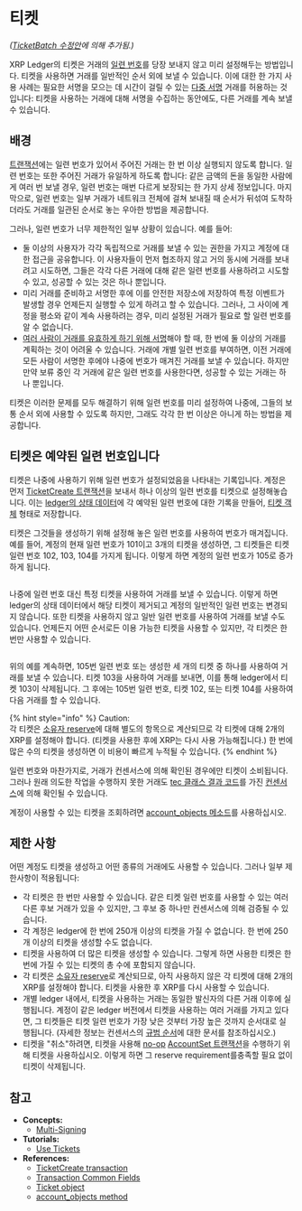 # 티켓

_(_[_TicketBatch_](../xrp-ledger/amendments/undefined.md#ticketbatch)[ _수정안_](../xrp-ledger/amendments/undefined.md#ticketbatch)_에 의해 추가됨.)_

XRP Ledger의 티켓은 거래의 [일련 번호](../../references/xrp-ledger-xrp-ledger-protocol-reference/basic-data-types/#undefined-3)를 당장 보내지 않고 미리 설정해두는 방법입니다. 티켓을 사용하면 거래를 일반적인 순서 외에 보낼 수 있습니다. 이에 대한 한 가지 사용 사례는 필요한 서명을 모으는 데 시간이 걸릴 수 있는 [다중 서명](undefined-1.md) 거래를 허용하는 것입니다: 티켓을 사용하는 거래에 대해 서명을 수집하는 동안에도, 다른 거래를 계속 보낼 수 있습니다.

## 배경

[트랜잭션](../transactions/)에는 일련 번호가 있어서 주어진 거래는 한 번 이상 실행되지 않도록 합니다. 일련 번호는 또한 주어진 거래가 유일하게 하도록 합니다: 같은 금액의 돈을 동일한 사람에게 여러 번 보낼 경우, 일련 번호는 매번 다르게 보장되는 한 가지 상세 정보입니다. 마지막으로, 일련 번호는 일부 거래가 네트워크 전체에 걸쳐 보내질 때 순서가 뒤섞여 도착하더라도 거래를 일관된 순서로 놓는 우아한 방법을 제공합니다.

그러나, 일련 번호가 너무 제한적인 일부 상황이 있습니다. 예를 들어:

* 둘 이상의 사용자가 각각 독립적으로 거래를 보낼 수 있는 권한을 가지고 계정에 대한 접근을 공유합니다. 이 사용자들이 먼저 협조하지 않고 거의 동시에 거래를 보내려고 시도하면, 그들은 각각 다른 거래에 대해 같은 일련 번호를 사용하려고 시도할 수 있고, 성공할 수 있는 것은 하나 뿐입니다.&#x20;
* 미리 거래를 준비하고 서명한 후에 이를 안전한 저장소에 저장하여 특정 이벤트가 발생할 경우 언제든지 실행할 수 있게 하려고 할 수 있습니다. 그러나, 그 사이에 계정을 평소와 같이 계속 사용하려는 경우, 미리 설정된 거래가 필요로 할 일련 번호를 알 수 없습니다.&#x20;
* [여러 사람이 거래를 유효하게 하기 위해 서명](undefined-1.md)해야 할 때, 한 번에 둘 이상의 거래를 계획하는 것이 어려울 수 있습니다. 거래에 개별 일련 번호를 부여하면, 이전 거래에 모든 사람이 서명한 후에야 나중에 번호가 매겨진 거래를 보낼 수 있습니다. 하지만 만약 보류 중인 각 거래에 같은 일련 번호를 사용한다면, 성공할 수 있는 거래는 하나 뿐입니다.&#x20;

티켓은 이러한 문제를 모두 해결하기 위해 일련 번호를 미리 설정하여 나중에, 그들의 보통 순서 외에 사용할 수 있도록 하지만, 그래도 각각 한 번 이상은 아니게 하는 방법을 제공합니다.

## 티켓은 예약된 일련 번호입니다&#x20;

티켓은 나중에 사용하기 위해 일련 번호가 설정되었음을 나타내는 기록입니다. 계정은 먼저 [TicketCreate 트랜잭션](../../references/xrp-ledger-xrp-ledger-protocol-reference/transaction-reference/transaction-types/ticketcreate.md)을 보내서 하나 이상의 일련 번호를 티켓으로 설정해놓습니다. 이는 [ledger의 상태 데이터](../undefined-1/ledgers.md)에 각 예약된 일련 번호에 대한 기록을 만들어, [티켓 객체](../../references/xrp-ledger-xrp-ledger-protocol-reference/ledger-ledger-data-formats/ledger/ticket.md) 형태로 저장합니다.

티켓은 그것들을 생성하기 위해 설정해 놓은 일련 번호를 사용하여 번호가 매겨집니다. 예를 들어, 계정의 현재 일련 번호가 101이고 3개의 티켓을 생성하면, 그 티켓들은 티켓 일련 번호 102, 103, 104를 가지게 됩니다. 이렇게 하면 계정의 일련 번호가 105로 증가하게 됩니다.

<figure><img src="https://xrpl.org/img/ticket-creation.svg" alt=""><figcaption></figcaption></figure>

나중에 일련 번호 대신 특정 티켓을 사용하여 거래를 보낼 수 있습니다. 이렇게 하면 ledger의 상태 데이터에서 해당 티켓이 제거되고 계정의 일반적인 일련 번호는 변경되지 않습니다. 또한 티켓을 사용하지 않고 일반 일련 번호를 사용하여 거래를 보낼 수도 있습니다. 언제든지 어떤 순서로든 이용 가능한 티켓을 사용할 수 있지만, 각 티켓은 한 번만 사용할 수 있습니다.

<figure><img src="https://xrpl.org/img/ticket-usage.svg" alt=""><figcaption></figcaption></figure>

위의 예를 계속하면, 105번 일련 번호 또는 생성한 세 개의 티켓 중 하나를 사용하여 거래를 보낼 수 있습니다. 티켓 103을 사용하여 거래를 보내면, 이를 통해 ledger에서 티켓 103이 삭제됩니다. 그 후에는 105번 일련 번호, 티켓 102, 또는 티켓 104를 사용하여 다음 거래를 할 수 있습니다.

{% hint style="info" %}
Caution:\
각 티켓은 [소유자 reserve](reserves.md)에 대해 별도의 항목으로 계산되므로 각 티켓에 대해 2개의 XRP를 설정해야 합니다. (티켓을 사용한 후에 XRP는 다시 사용 가능해집니다.) 한 번에 많은 수의 티켓을 생성하면 이 비용이 빠르게 누적될 수 있습니다.
{% endhint %}

일련 번호와 마찬가지로, 거래가 컨센서스에 의해 확인된 경우에만 티켓이 소비됩니다. 그러나 원래 의도한 작업을 수행하지 못한 거래도 [tec 클래스 결과 코드](../../references/xrp-ledger-xrp-ledger-protocol-reference/transaction-reference/pseudo-transactions/undefined/tec-codes.md)를 가진 [컨센서스](../consensus-protocol/consensus-structure.md)에 의해 확인될 수 있습니다.

계정이 사용할 수 있는 티켓을 조회하려면 [account\_objects 메소드](../../references/http-websocket-apis/api-1/undefined/account\_objects.md)를 사용하십시오.

## 제한 사항&#x20;

어떤 계정도 티켓을 생성하고 어떤 종류의 거래에도 사용할 수 있습니다. 그러나 일부 제한사항이 적용됩니다:

* 각 티켓은 한 번만 사용할 수 있습니다. 같은 티켓 일련 번호를 사용할 수 있는 여러 다른 후보 거래가 있을 수 있지만, 그 후보 중 하나만 컨센서스에 의해 검증될 수 있습니다.
* 각 계정은 ledger에 한 번에 250개 이상의 티켓을 가질 수 없습니다. 한 번에 250개 이상의 티켓을 생성할 수도 없습니다.
* 티켓을 사용하여 더 많은 티켓을 생성할 수 있습니다. 그렇게 하면 사용한 티켓은 한 번에 가질 수 있는 티켓의 총 수에 포함되지 않습니다.&#x20;
* 각 티켓은 [소유자 reserve](reserves.md)로 계산되므로, 아직 사용하지 않은 각 티켓에 대해 2개의 XRP를 설정해야 합니다. 티켓을 사용한 후 XRP를 다시 사용할 수 있습니다.
* 개별 ledger 내에서, 티켓을 사용하는 거래는 동일한 발신자의 다른 거래 이후에 실행됩니다. 계정이 같은 ledger 버전에서 티켓을 사용하는 여러 거래를 가지고 있다면, 그 티켓들은 티켓 일련 번호가 가장 낮은 것부터 가장 높은 것까지 순서대로 실행됩니다. (자세한 정보는 컨센서스의 [규범 순서](../consensus-protocol/consensus-structure.md)에 대한 문서를 참조하십시오.)&#x20;
* 티켓을 "취소"하려면, 티켓을 사용해 [no-op](../consensus-protocol/undefined-1.md) [AccountSet 트랜잭션](../../references/xrp-ledger-xrp-ledger-protocol-reference/transaction-reference/transaction-types/accountset.md)을 수행하기 위해 티켓을 사용하십시오. 이렇게 하면 그 reserve requirement를충족할 필요 없이 티켓이 삭제됩니다.

## 참고 <a href="#see-also" id="see-also"></a>

* **Concepts:**
  * [Multi-Signing](https://xrpl.org/multi-signing.html)
* **Tutorials:**
  * [Use Tickets](https://xrpl.org/use-tickets.html)
* **References:**
  * [TicketCreate transaction](https://xrpl.org/ticketcreate.html)
  * [Transaction Common Fields](https://xrpl.org/transaction-common-fields.html)
  * [Ticket object](https://xrpl.org/ticket.html)
  * [account\_objects method](https://xrpl.org/account\_objects.html)

